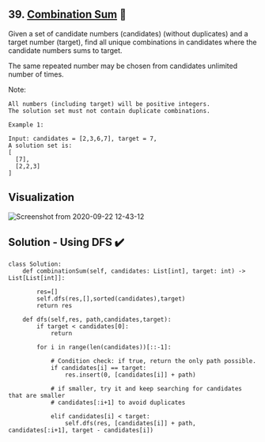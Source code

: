 ## 39. [Combination Sum](https://leetcode.com/problems/combination-sum/) :link:

Given a set of candidate numbers (candidates) (without duplicates) and a target number (target), find all unique combinations in candidates where the candidate numbers sums to target.

The same repeated number may be chosen from candidates unlimited number of times.

Note:

    All numbers (including target) will be positive integers.
    The solution set must not contain duplicate combinations.
```
Example 1:

Input: candidates = [2,3,6,7], target = 7,
A solution set is:
[
  [7],
  [2,2,3]
]
```
## Visualization

![Screenshot from 2020-09-22 12-43-12](https://user-images.githubusercontent.com/55105941/93853388-6a4cbd80-fcd1-11ea-9afc-b918be5128c6.png)

## Solution - Using DFS :heavy_check_mark:	

```python3
class Solution:
    def combinationSum(self, candidates: List[int], target: int) -> List[List[int]]:

        res=[]
        self.dfs(res,[],sorted(candidates),target)
        return res
        
    def dfs(self,res, path,candidates,target):
        if target < candidates[0]:
            return 

        for i in range(len(candidates))[::-1]:

            # Condition check: if true, return the only path possible.
            if candidates[i] == target:
                res.insert(0, [candidates[i]] + path)

            # if smaller, try it and keep searching for candidates that are smaller
            # candidates[:i+1] to avoid duplicates

            elif candidates[i] < target:
                self.dfs(res, [candidates[i]] + path, candidates[:i+1], target - candidates[i])
```
